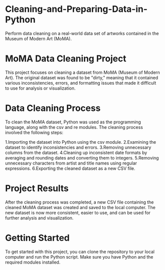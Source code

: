 # Cleaning-and-Preparing-Data-in-Python
Perform data cleaning on a real-world data set of artworks contained in the Museum of Modern Art (MoMA).
# MoMA Data Cleaning Project
This project focuses on cleaning a dataset from MoMA (Museum of Modern Art). The original dataset was found to be "dirty," meaning that it contained various inconsistencies, errors, and formatting issues that made it difficult to use for analysis or visualization.

# Data Cleaning Process
To clean the MoMA dataset, Python was used as the programming language, along with the csv and re modules. The cleaning process involved the following steps:

1.Importing the dataset into Python using the csv module.
2.Examining the dataset to identify inconsistencies and errors.
3.Removing unnecessary columns from the dataset.
4.Cleaning up inconsistent date formats by averaging and rounding dates and converting them to integers.
5.Removing unnecessary characters from artist and title names using regular expressions.
6.Exporting the cleaned dataset as a new CSV file.
# Project Results
After the cleaning process was completed, a new CSV file containing the cleaned MoMA dataset was created and saved to the local computer. The new dataset is now more consistent, easier to use, and can be used for further analysis and visualization.

# Getting Started
To get started with this project, you can clone the repository to your local computer and run the Python script. Make sure you have Python and the required modules installed.

